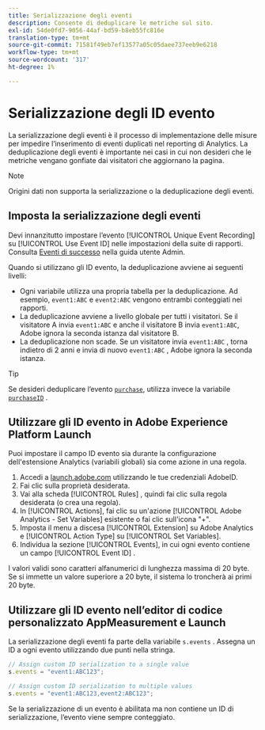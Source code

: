 ```yaml
---
title: Serializzazione degli eventi
description: Consente di deduplicare le metriche sul sito.
exl-id: 54de0fd7-9056-44af-bd59-b8eb55fc816e
translation-type: tm+mt
source-git-commit: 71581f49eb7ef13577a05c05daee737eeb9e6218
workflow-type: tm+mt
source-wordcount: '317'
ht-degree: 1%

---
```


# Serializzazione degli ID evento

La serializzazione degli eventi è il processo di implementazione delle misure per impedire l’inserimento di eventi duplicati nel reporting di Analytics. La deduplicazione degli eventi è importante nei casi in cui non desideri che le metriche vengano gonfiate dai visitatori che aggiornano la pagina.

>[!NOTE]
>
>Origini dati non supporta la serializzazione o la deduplicazione degli eventi.

## Imposta la serializzazione degli eventi

Devi innanzitutto impostare l’evento [!UICONTROL Unique Event Recording] su [!UICONTROL Use Event ID] nelle impostazioni della suite di rapporti. Consulta [Eventi di successo](/help/admin/admin/c-success-events/success-event.md) nella guida utente Admin.

Quando si utilizzano gli ID evento, la deduplicazione avviene ai seguenti livelli:

* Ogni variabile utilizza una propria tabella per la deduplicazione. Ad esempio, `event1:ABC` e `event2:ABC` vengono entrambi conteggiati nei rapporti.
* La deduplicazione avviene a livello globale per tutti i visitatori. Se il visitatore A invia `event1:ABC` e anche il visitatore B invia `event1:ABC`, Adobe ignora la seconda istanza dal visitatore B.
* La deduplicazione non scade. Se un visitatore invia `event1:ABC` , torna indietro di 2 anni e invia di nuovo `event1:ABC` , Adobe ignora la seconda istanza.

>[!TIP]
>
>Se desideri deduplicare l’evento [`purchase`](event-purchase.md), utilizza invece la variabile [`purchaseID`](../purchaseid.md) .

## Utilizzare gli ID evento in Adobe Experience Platform Launch

Puoi impostare il campo ID evento sia durante la configurazione dell&#39;estensione Analytics (variabili globali) sia come azione in una regola.

1. Accedi a [launch.adobe.com](https://launch.adobe.com) utilizzando le tue credenziali AdobeID.
2. Fai clic sulla proprietà desiderata.
3. Vai alla scheda [!UICONTROL Rules] , quindi fai clic sulla regola desiderata (o crea una regola).
4. In [!UICONTROL Actions], fai clic su un&#39;azione [!UICONTROL Adobe Analytics - Set Variables] esistente o fai clic sull&#39;icona &quot;+&quot;.
5. Imposta il menu a discesa [!UICONTROL Extension] su Adobe Analytics e [!UICONTROL Action Type] su [!UICONTROL Set Variables].
6. Individua la sezione [!UICONTROL Events], in cui ogni evento contiene un campo [!UICONTROL Event ID] .

I valori validi sono caratteri alfanumerici di lunghezza massima di 20 byte. Se si immette un valore superiore a 20 byte, il sistema lo troncherà ai primi 20 byte.

## Utilizzare gli ID evento nell’editor di codice personalizzato AppMeasurement e Launch

La serializzazione degli eventi fa parte della variabile `s.events` . Assegna un ID a ogni evento utilizzando due punti nella stringa.

```js
// Assign custom ID serialization to a single value
s.events = "event1:ABC123";

// Assign custom ID serialization to multiple values
s.events = "event1:ABC123,event2:ABC123";
```

Se la serializzazione di un evento è abilitata ma non contiene un ID di serializzazione, l’evento viene sempre conteggiato.
